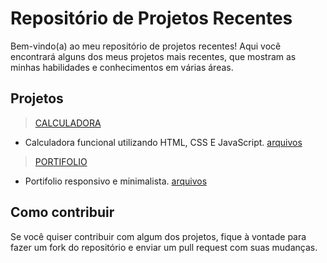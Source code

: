 # Repositório de Projetos Recentes

Bem-vindo(a) ao meu repositório de projetos recentes! Aqui você encontrará alguns dos meus projetos mais recentes, que mostram as minhas habilidades e conhecimentos em várias áreas.

## Projetos

> [CALCULADORA](https://bernardo-calculator.netlify.app)
- Calculadora funcional utilizando HTML, CSS E JavaScript. [arquivos](https://github.com/bernardomrl/portfolio/tree/main/calculadora)
> [PORTIFOLIO](https://bernardomrl.netlify.app)
- Portifolio responsivo e minimalista. [arquivos](https://github.com/bernardomrl/projetos/tree/main/portfolio-website)

## Como contribuir

Se você quiser contribuir com algum dos projetos, fique à vontade para fazer um fork do repositório e enviar um pull request com suas mudanças.
